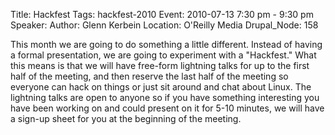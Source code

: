 Title: Hackfest
Tags: hackfest-2010
Event: 2010-07-13 7:30 pm - 9:30 pm
Speaker: 
Author: Glenn Kerbein
Location: O'Reilly Media
Drupal_Node: 158

This month we are going to do something a little different. Instead of having a formal presentation, we are going to experiment with a "Hackfest." What this means is that we will have free-form lightning talks for up to the first half of the meeting, and then reserve the last half of the meeting so everyone can hack on things or just sit around and chat about Linux. The lightning talks are open to anyone so if you have something interesting you have been working on and could present on it for 5-10 minutes, we will have a sign-up sheet for you at the beginning of the meeting.
